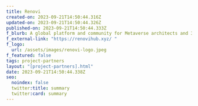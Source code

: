 ```yaml
---
title: Renovi
created-on: 2023-09-21T14:50:44.316Z
updated-on: 2023-09-21T14:50:44.326Z
published-on: 2023-09-21T14:50:44.333Z
f_blurb: A global platform and community for Metaverse architects and 3D designers.
f_external-link: "https://renovihub.xyz/ "
f_logo:
  url: /assets/images/renovi-logo.jpeg
f_featured: false
tags: project-partners
layout: "[project-partners].html"
date: 2023-09-21T14:50:44.338Z
seo:
  noindex: false
  twitter:title: summary
  twitter:card: summary
---
```

